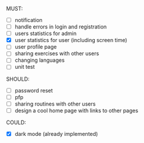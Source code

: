 MUST:
- [ ] notification 
- [ ] handle errors in login and registration
- [ ] users statistics for admin
- [x] user statistics for user (including screen time)
- [ ] user profile page
- [ ] sharing exercises with other users
- [ ] changing languages
- [ ] unit test

SHOULD:

- [ ] password reset
- [ ] pfp
- [ ] sharing routines with other users
- [ ] design a cool home page with links to other pages

COULD:

- [x] dark mode (already implemented)
